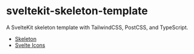 # sveltekit-skeleton-template

A SvelteKit skeleton template with TailwindCSS, PostCSS, and TypeScript.

- [Skeleton](https://www.skeleton.dev/docs/get-started)
- [Svelte Icons](https://svelte-icons.vercel.app/)